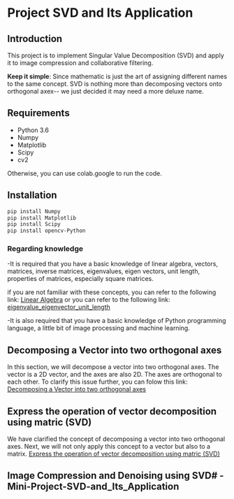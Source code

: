 # Project SVD and Its Application
## Introduction
This project is to implement Singular Value Decomposition (SVD) and apply it to image compression and collaborative filtering.

**Keep it simple**: Since mathematic is just the art of assigning different names to the same concept. SVD is nothing more than decomposing vectors onto orthogonal axex-- we just decided it may need a more deluxe name.
## Requirements
- Python 3.6
- Numpy
- Matplotlib
- Scipy
- cv2

Otherwise, you can use colab.google to run the code.
## Installation
```bash
pip install Numpy
pip install Matplotlib
pip install Scipy
pip install opencv-Python
```
### Regarding knowledge
-It is required that you have a basic knowledge of linear algebra, vectors, matrices, inverse matrices, eigenvalues, eigen vectors, unit length, properties of matrices, especially square matrices.

if you are not familiar with these concepts, you can refer to the following link: [Linear Algebra](https://www.khanacademy.org/math/linear-algebra)
or you can refer to the following link: [eigenvalue_eigenvector_unit_length](eigenvalue_eigenvector_unitlength.pdf)

-It is also required that you have a basic knowledge of Python programming language, a little bit of image processing and  machine learning.


## Decomposing a Vector into two orthogonal axes
 In this section, we will decompose a vector into two orthogonal axes. The vector is a 2D vector, and the axes are also 2D. The axes are orthogonal to each other.
 To clarify this issue further, you can folow this link: [Decomposing a Vector into two orthogonal axes](Decomposing_a_Vector_into_two_orthorgonal_axes.pdf)

## Express the operation of vector decomposition using matric (SVD)
 We have clarified the concept of decomposing a vector into two orthogonal axes. Next, we will not only apply this concept to a vector but also to a matrix. [Express the operation of vector decomposition using matric (SVD)](Express_the_operation_of_vector_decomposition_using_matric_(SVD).pdf)

## Image Compression and Denoising using SVD# -Mini-Project-SVD-and_Its_Application

